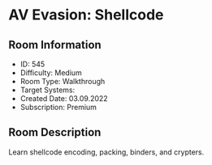 ﻿# AV Evasion: Shellcode

## Room Information
- ID: 545
- Difficulty: Medium
- Room Type: Walkthrough
- Target Systems: 
- Created Date: 03.09.2022
- Subscription: Premium

## Room Description
Learn shellcode encoding, packing, binders, and crypters.
